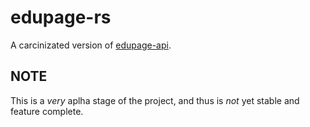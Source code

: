 # edupage-rs
A carcinizated version of [edupage-api](https://github.com/ivanhrabcak/edupage-api). 
## NOTE
This is a _very_ aplha stage of the project, and thus is _not_ yet stable and feature complete.